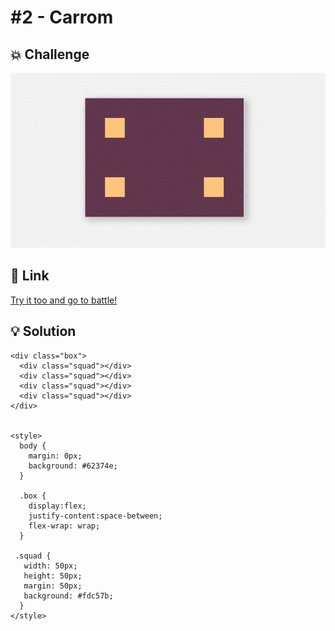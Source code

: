 # #2 - Carrom

## 💥 Challenge
![Carrom](img/2%20-%20Carrom.png)

## 🔎 Link
[Try it too and go to battle!](https://cssbattle.dev/play/2)

## 💡 Solution
```
<div class="box">
  <div class="squad"></div>
  <div class="squad"></div>
  <div class="squad"></div>
  <div class="squad"></div>  
</div>


<style>
  body {
    margin: 0px;
    background: #62374e;
  }

  .box {
    display:flex;
    justify-content:space-between;
    flex-wrap: wrap;
  }
   
 .squad {
   width: 50px;
   height: 50px;
   margin: 50px;
   background: #fdc57b;
  }
</style>
```
